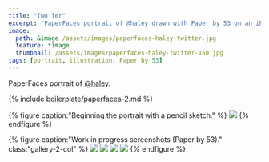 ```yaml
---
title: "Two fer"
excerpt: "PaperFaces portrait of @haley drawn with Paper by 53 on an iPad."
image: 
  path: &image /assets/images/paperfaces-haley-twitter.jpg 
  feature: *image
  thumbnail: /assets/images/paperfaces-haley-twitter-150.jpg
tags: [portrait, illustration, Paper by 53]
---
```


PaperFaces portrait of [@haley](https://twitter.com/haley).

{% include boilerplate/paperfaces-2.md %}

{% figure caption:"Beginning the portrait with a pencil sketch." %}
[![](/assets/images/paperfaces-haley-process-1-750.jpg)](/assets/images/paperfaces-haley-process-1-lg.jpg)
{% endfigure %}

{% figure caption:"Work in progress screenshots (Paper by 53)." class:"gallery-2-col" %}
[![](/assets/images/paperfaces-haley-process-2-600.jpg)](/assets/images/paperfaces-haley-process-2-lg.jpg)
[![](/assets/images/paperfaces-haley-process-3-600.jpg)](/assets/images/paperfaces-haley-process-3-lg.jpg)
[![](/assets/images/paperfaces-haley-process-4-600.jpg)](/assets/images/paperfaces-haley-process-4-lg.jpg)
[![](/assets/images/paperfaces-haley-process-5-600.jpg)](/assets/images/paperfaces-haley-process-5-lg.jpg)
{% endfigure %}
